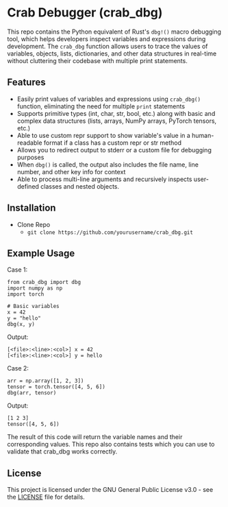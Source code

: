 # Crab Debugger (crab_dbg)

This repo contains the Python equivalent of Rust's `dbg!()` macro debugging tool, which helps developers inspect variables and expressions during development. The `crab_dbg` function allows users to trace the values of variables, objects, lists, dictionaries, and other data structures in real-time without cluttering their codebase with multiple print statements. 

## Features
- Easily print values of variables and expressions using `crab_dbg()` function, eliminating the need for multiple `print` statements
- Supports primitive types (int, char, str, bool, etc.) along with basic and complex data structures (lists, arrays, NumPy arrays, PyTorch tensors, etc.)
- Able to use custom repr support to show variable's value in a human-readable format if a class has a custom repr or str method
- Allows you to redirect output to stderr or a custom file for debugging purposes
- When `dbg()` is called, the output also includes the file name, line number, and other key info for context
- Able to process multi-line arguments and recursively inspects user-defined classes and nested objects. 

## Installation
- Clone Repo
    - `git clone https://github.com/yourusername/crab_dbg.git`

## Example Usage

Case 1:
```
from crab_dbg import dbg
import numpy as np
import torch

# Basic variables
x = 42
y = "hello"
dbg(x, y)
```
Output:
```
[<file>:<line>:<col>] x = 42
[<file>:<line>:<col>] y = hello
```
Case 2: 
```
arr = np.array([1, 2, 3])
tensor = torch.tensor([4, 5, 6])
dbg(arr, tensor)
```
Output:
 ```
[1 2 3]
 tensor([4, 5, 6])
```

The result of this code will return the variable names and their corresponding values. This repo also contains tests which you can use to validate that crab_dbg works correctly. 

## License
This project is licensed under the GNU General Public License v3.0 - see the [LICENSE](./LICENSE) file for details.
